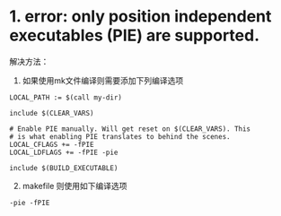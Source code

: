 
# 1. error: only position independent executables (PIE) are supported.
解决方法：
1. 如果使用mk文件编译则需要添加下列编译选项
```
LOCAL_PATH := $(call my-dir)

include $(CLEAR_VARS)

# Enable PIE manually. Will get reset on $(CLEAR_VARS). This
# is what enabling PIE translates to behind the scenes.
LOCAL_CFLAGS += -fPIE
LOCAL_LDFLAGS += -fPIE -pie

include $(BUILD_EXECUTABLE)

```

2. makefile 则使用如下编译选项
```
-pie -fPIE
```